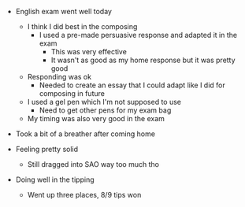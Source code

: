 - English exam went well today
	- I think I did best in the composing
		- I used a pre-made persuasive response and adapted it in the exam
			- This was very effective
			- It wasn't as good as my home response but it was pretty good
	- Responding was ok
		- Needed to create an essay that I could adapt like I did for composing in future
	- I used a gel pen which I'm not supposed to use
		- Need to get other pens for my exam bag
	- My timing was also very good in the exam

- Took a bit of a breather after coming home

- Feeling pretty solid
	- Still dragged into SAO way too much tho

- Doing well in the tipping
	- Went up three places, 8/9 tips won

